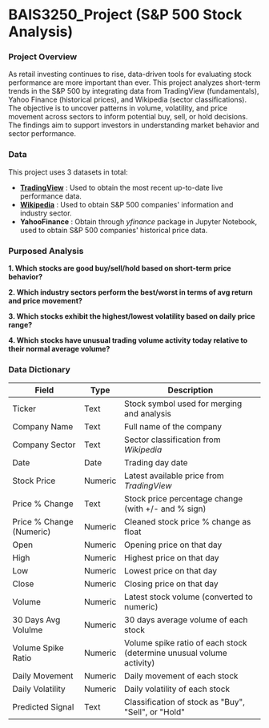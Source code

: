 # BAIS3250_Project (S&P 500 Stock Analysis)
### Project Overview
As retail investing continues to rise, data-driven tools for evaluating stock performance are more important than ever. This project analyzes short-term trends in the S&P 500 by integrating data from TradingView (fundamentals), Yahoo Finance (historical prices), and Wikipedia (sector classifications). The objective is to uncover patterns in volume, volatility, and price movement across sectors to inform potential buy, sell, or hold decisions. The findings aim to support investors in understanding market behavior and sector performance.


### Data 
This project uses 3 datasets in total:
- **[TradingView]** : Used to obtain the most recent up-to-date live performance data.
- **[Wikipedia]** : Used to obtain S&P 500 companies' information and industry sector.
- **YahooFinance** : Obtain through _yfinance_ package in Jupyter Notebook, used to obtain S&P 500 companies' historical price data.

[TradingView]: <https://www.tradingview.com/symbols/SPX/components/>
[Wikipedia]: <https://en.wikipedia.org/wiki/List_of_S%26P_500_companies>


### Purposed Analysis
**1. Which stocks are good buy/sell/hold based on short-term price behavior?**


**2. Which industry sectors perform the best/worst in terms of avg return and price movement?**


**3. Which stocks exhibit the highest/lowest volatility based on daily price range?**


**4. Which stocks have unusual trading volume activity today relative to their normal average volume?**




### Data Dictionary
| Field | Type | Description | 
| ------ | ------ | ------ |
| Ticker | Text | Stock symbol used for merging and analysis |
| Company Name | Text | Full name of the company |
| Company Sector | Text | Sector classification from _Wikipedia_ |
| Date | Date | Trading day date |
| Stock Price | Numeric | Latest available price from _TradingView_ |
| Price % Change | Text | Stock price percentage change (with +/- and % sign) |
| Price % Change (Numeric)| Numeric | Cleaned stock price % change as float |
| Open | Numeric | Opening price on that day |
| High | Numeric | Highest price on that day |
| Low | Numeric | Lowest price on that day |
| Close | Numeric | Closing price on that day |
| Volume | Numeric | Latest stock volume (converted to numeric) |
| 30 Days Avg Volulme | Numeric | 30 days average volume of each stock |
| Volume Spike Ratio | Numeric | Volume spike ratio of each stock (determine unusual volume activity) |
| Daily Movement | Numeric | Daily movement of each stock |
| Daily Volatility | Numeric | Daily volatility of each stock |
| Predicted Signal | Text | Classification of stock as "Buy", "Sell", or "Hold" |
